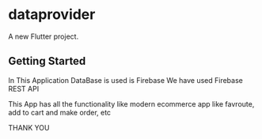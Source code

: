 # dataprovider

A new Flutter project.

## Getting Started

In This Application DataBase is used is Firebase 
We have used Firebase REST API

This App has all the functionality like modern ecommerce app like favroute, add to cart and make order, etc

THANK YOU
